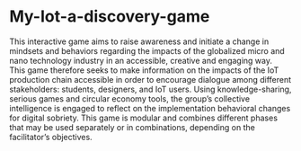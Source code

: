 # My-Iot-a-discovery-game
This interactive game aims to raise awareness and initiate a change in mindsets and behaviors regarding the impacts of the globalized micro and nano technology industry in an accessible, creative and engaging way.   
This game therefore seeks to make information on the impacts of the IoT production chain accessible in order to encourage dialogue among different stakeholders: students, designers, and IoT users. Using  knowledge-sharing,  serious  games  and  circular  economy  tools,  the  group’s  collective  intelligence is engaged to reflect on the implementation behavioral changes for digital sobriety. This  game  is  modular  and  combines  different  phases  that  may  be  used  separately  or  in  combinations, depending on the facilitator’s objectives.
